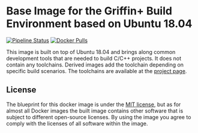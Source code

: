# Base Image for the Griffin+ Build Environment based on Ubuntu 18.04

[![Pipeline Status](https://img.shields.io/azure-devops/build/griffinplus/788a3dbf-c773-454e-803a-eaebc02f7f84/22/master?label=Pipeline%20Status)](https://dev.azure.com/griffinplus/Cross-Toolchains/_build?definitionId=22)
[![Docker Pulls](https://img.shields.io/docker/pulls/griffinplus/toolchain-base.svg)](https://hub.docker.com/r/griffinplus/toolchain-base/)

This image is built on top of Ubuntu 18.04 and brings along common development tools that are needed to build C/C++ projects.
It does not contain any toolchains. Derived images add the toolchain depending on specific build scenarios.
The toolchains are available at the [project page](https://github.com/GriffinPlus/toolchains).

## License

The blueprint for this docker image is under the [MIT license](https://github.com/GriffinPlus/toolchains/blob/master/LICENSE),
but as for almost all Docker images the built image contains other software that is subject to different open-source licenses.
By using the image you agree to comply with the licenses of all software within the image.
